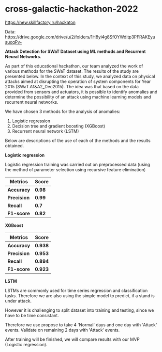 # cross-galactic-hackathon-2022
https://new.skillfactory.ru/hackaton


Data: https://drive.google.com/drive/u/2/folders/1H8yi4g8SfOYWdltp3PFRAKEyusuoqPv-

**Attack Detection for SWaT Dataset using ML methods and Recurrent Neural Networks.**

As part of this educational hackathon, our team analyzed the work of various methods for the SWaT dataset. The results of the study are presented below.
In the context of this study, we analyzed data on physical attacks aimed at disrupting the operation of system components for Year 2015 (SWaT.A1&amp;A2\_Dec2015).
The idea was that based on the data provided from sensors and actuators, it is possible to identify anomalies and determine the possibility of an attack using machine learning models and recurrent neural networks.

We have chosen 3 methods for the analysis of anomalies:

1. Logistic regression
2. Decision tree and gradient boosting (XGBoost)
3. Recurrent neural network (LSTM)

Below are descriptions of the use of each of the methods and the results obtained.

**Logistic regression**

Logistic regression training was carried out on preprocessed data (using the method of parameter selection using recursive feature elimination)

| **Metrics** | **Score** |
| ------------|---------- |
| **Accuracy**| **0.98**  |
| **Precision** | **0.99** |
| **Recall** | **0.7** |
| **F1-score** | **0.82** |

**XGBoost**

| **Metrics** | **Score** |
| -----------| --------- |
| **Accuracy**| **0.938**  |
| **Precision** | **0.953** |
| **Recall** | **0.894** |
| **F1-score** | **0.923** |


**LSTM**

LSTMs are commonly used for time series regression and classification tasks.
Therefore we are also using the simple model to predict, if a stand is under attack.

However it is challenging to split dataset into training and testing,
since we have to be time consistant.

Therefore we use propose to take 4 'Normal' days and one day
with 'Attack' events.
Validate on remaining 2 days with 'Attack' events.

After training will be finished, we will compare results with our MVP (Logistic regression).

